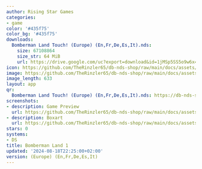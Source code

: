 ```yaml
---
author: Rising Star Games
categories:
- game
color: '#435f75'
color_bg: '#435f75'
downloads:
  Bomberman Land Touch! (Europe) (En,Fr,De,Es,It).nds:
    size: 67108864
    size_str: 64 MiB
    url: https://drive.google.com/uc?export=download&id=1jMSp5SS5o9w6x4cBwcTn8SdmpbU9vzgP
icon: https://github.com/TheRinzler65/db-nds-shop/raw/main/docs/assets/images/icons/bombermanland1.png
image: https://github.com/TheRinzler65/db-nds-shop/raw/main/docs/assets/images/icons/bombermanland1.png
image_length: 633
layout: app
qr:
  Bomberman Land Touch! (Europe) (En,Fr,De,Es,It).nds: https://db-nds-shop.fr/assets/images/qr/bomberman-land-touch-europe-enfrdeesit-nds.png
screenshots:
- description: Game Preview
  url: https://github.com/TheRinzler65/db-nds-shop/raw/main/docs/assets/images/screenshots/bombermanland1/bombermanland1.png
- description: Boxart
  url: https://github.com/TheRinzler65/db-nds-shop/raw/main/docs/assets/images/boxart/Bomberman%20Land%20Touch!%20(Europe)%20(En%2CFr%2CDe%2CEs%2CIt).nds.png
stars: 0
systems:
- DS
title: Bomberman Land 1
updated: '2024-08-18T22:25:00+02:00'
version: (Europe) (En,Fr,De,Es,It)
---
```

